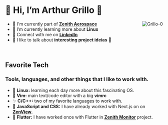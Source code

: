 
# 👋 Hi, I’m Arthur Grillo 🦗

<a>
<img src="https://github-readme-stats.vercel.app/api?username=Grillo-0&show_icons=true&bg_color=0D1117&title_color=FFFFFF&text_color=FFFFFF&icon_color=23DB8B&count_private=true&hide_border=true" alt="Grillo-0" align="right"/>
</a>

- 🚀 I'm currently part of **[Zenith Aerospace]**
- 🌱 I’m currently learning more about **Linux**
- 🤝 Connect with me on **[LinkedIn]**
- 💬 I like to talk about **interesting project ideias** 🤔

<br/>

<h2 align="left">Favorite Tech</h2>


### Tools, languages, and other things that I like to work with.
- 🐧 **Linux:** learning each day more about this fascinating OS.
- 📝 **Vim:** main text/code editor with a big **vimrc**
- ✨ **C/C++:** two of my favorite languages to work with.
- 🎨 **JavaScript and CSS:** I have already worked with Next.js on on **[ZenView]**.
- 🎈 **Flutter:** I have worked once with Flutter in **[Zenith Monitor]** project.

[Zenith Aerospace]: https://github.com/zenitheesc "Zenith Aerospace Github Home"
[Zenith Monitor]: https://github.com/zenitheesc/Zenith-Monitor "Zenith Monitor Github"
[ZenView]: https://github.com/zenitheesc/ZenView "ZenView Github"
[linkedin]: https://www.linkedin.com/in/arthur-grillo-queiroz-cabral/ "Arthur Grillo Linkedin"
